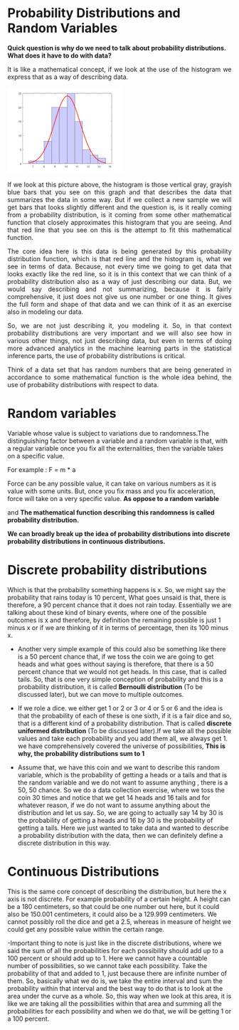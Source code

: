 # Probability Distributions and Random Variables

**Quick question is why do we need to talk about probability distributions. What does it have to do with data?**

<div style="text-align: justify;">
It is like a mathematical concept, if we look at the use of the histogram we express that as a way of describing data.</div>

![alt text]( https://raw.githubusercontent.com/AbhishekKumar4/Data-Analytics/master/Probability%20Distributions%20and%20Random%20Variables/Probability%20Distributions%20and%20Random%20Variables%20Intro/distri.png)
<p style='text-align: justify;'>If we look at this picture above, the histogram is those vertical gray, grayish blue bars that you see on this graph and that describes the data that summarizes the data in some way. But if we collect a new sample we will get bars that looks slightly different and the question is, is it really coming from a probability distribution, is it coming from some other mathematical function that closely approximates this histogram that you are seeing. And that red line that you see on this is the attempt to fit this mathematical function.</p>

<p style='text-align: justify;'>The core idea here is this data is being generated by this probability distribution function, which is that red line and the histogram is, what we see in terms of data. Because, not every time we going to get data that looks exactly like the red line, so it is in this context that we can think of a probability distribution also as a way of just describing our data. But, we would say describing and not summarizing, because it is fairly comprehensive, it just does not give us one number or one thing. It gives the full form and shape of that data and we can think of it as an exercise also in modeling our data.</p>

<p style='text-align: justify;'>So, we are not just describing it, you modeling it. So, in that context probability distributions are very important and we will also see how in various other things, not just describing data, but even in terms of doing more advanced analytics in the machine learning parts in the statistical inference parts, the use of probability distributions is critical.</p>

<p style='text-align: justify;'>Think of a data set that has random numbers that are being generated in accordance to some mathematical function is the whole idea behind, the use of probability distributions with respect to data.</p>


# Random variables
Variable whose value is subject to variations due to randomness.The distinguishing factor between a variable and a random variable is that, with a regular variable once you fix all the externalities, then the variable takes on a specific value.

For example : F = m * a

Force can be any possible value, it can take on various numbers as it is value with some units. But, once you fix mass and you fix acceleration, force will take on a very specific value. **As oppose to a random variable**

and **The mathematical function describing this randomness is called probability distribution.**


**We can broadly break up the idea of probability distributions into discrete probability distributions in continuous distributions.**

 # Discrete probability distributions
Which is that the probability something happens is x. So, we might say the probability that rains today is 10 percent, What goes unsaid is that, there is therefore, a 90 percent chance that it does not rain today. Essentially we are talking about these kind of binary events, where one of the possible outcomes is x and therefore, by definition the remaining possible is just 1 minus x or if we are thinking of it in terms of percentage, then its 100 minus x.

- Another very simple example of this could also be something like there is a 50 percent chance that, if we toss the coin we are going to get heads and what goes without saying is therefore, that there is a 50 percent chance that we would not get heads. In this case, that is called tails. So, that is one very simple conception of probability and this is a probability distribution, it is called **Bernoulli distribution** (To be discussed later), but we can move to multiple outcomes.

-  If we role a dice. we either get 1 or 2 or 3 or 4 or 5 or 6 and the idea is that the probability of each of these is one sixth, if it is a fair dice and so, that is a different kind of a probability distribution. That is called **discrete uniformed distribution** (To be discussed later).If we take all the possible values and take each probability and you add them all, we always get 1. we have comprehensively covered the universe of possibilities,
**This is why, the probability distributions sum to 1**

-  Assume that, we have this coin and we want to describe this random variable, which is the probability of getting a heads or a tails and that is the random variable and we do not want to assume anything , there is a 50, 50 chance. So we do a data collection exercise, where we toss the coin 30 times and notice that we get 14 heads and 16 tails and for whatever reason, if we do not want to assume anything about the distribution and let us say. So, we are going to actually say 14 by 30 is the probability of getting a heads and 16 by 30 is the probability of getting a tails. Here we just wanted to take data and wanted to describe a probability distribution with the data, then we can definitely define a discrete distribution in this way.

# Continuous Distributions
This is the same core concept of describing the distribution, but here the x axis is not discrete.
For example probability of a certain height. A height can be a 180 centimeters, so that could be one number out here, but it could also be 150.001 centimeters, it could also be a 129.999 centimeters. We cannot possibly roll the dice and get a 2.5, whereas in measure of height we could get any possible value within the certain range.

-Important thing to note is just like in the discrete distributions, where we said the sum of all the probabilities for each possibility should add up to a 100 percent or should add up to 1. Here we cannot have a countable number of possibilities, so we cannot take each possibility. Take the probability of that and added to 1, just because there are infinite number of them. So, basically what we do is, we take the entire interval and sum the probability within that interval and the best way to do that is to look at the area under the curve as a whole. So, this way when we look at this area, it is like we are taking all the possibilities within that area and summing all the probabilities for each possibility and when we do that, we will be getting 1 or a 100 percent.
